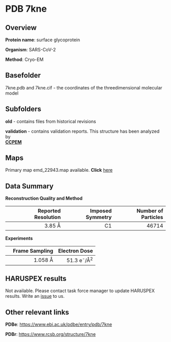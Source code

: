# PDB 7kne

## Overview

**Protein name**: surface glycoprotein

**Organism**: SARS-CoV-2

**Method**: Cryo-EM



## Basefolder

7kne.pdb and 7kne.cif - the coordinates of the threedimensional molecular model

## Subfolders



**old** - contains files from historical revisions

**validation** - contains validation reports. This structure has been analyzed by <br>     [**CCPEM**](https://github.com/thorn-lab/coronavirus_structural_task_force/tree/master/pdb/surface_glycoprotein/SARS-CoV-2/7kne/validation/ccpem-validation)



## Maps

Primary map emd_22943.map available. **Click** [here](http://ftp.wwpdb.org/pub/emdb/structures/EMD-22943/map/) 

## Data Summary
**Reconstruction Quality and Method**

|   | Reported Resolution | Imposed Symmetry | Number of Particles |
|---|-------------:|----------------:|--------------:|
|   |3.85 Å|C1|46714|

**Experiments**

|   | Frame Sampling | Electron Dose |
|---|-------------:|----------------:|
|   |1.058 Å|51.3 e<sup>-</sup>/Å<sup>2</sup>|

## HARUSPEX results

Not available. Please contact task force manager to update HARUSPEX results. Write an [issue](https://github.com/thorn-lab/coronavirus_structural_task_force/issues) to us.

## Other relevant links 
**PDBe**:  https://www.ebi.ac.uk/pdbe/entry/pdb/7kne
 
**PDBr**: https://www.rcsb.org/structure/7kne 
